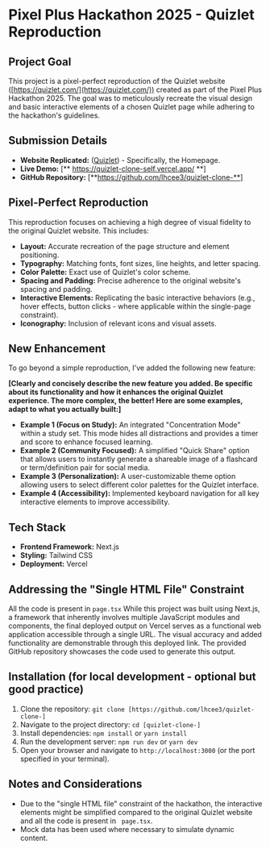 # Pixel Plus Hackathon 2025 - Quizlet Reproduction

## Project Goal

This project is a pixel-perfect reproduction of the Quizlet website ([https://quizlet.com/](https://quizlet.com/)) created as part of the Pixel Plus Hackathon 2025. The goal was to meticulously recreate the visual design and basic interactive elements of a chosen Quizlet page while adhering to the hackathon's guidelines.

## Submission Details

* **Website Replicated:** ([Quizlet](https://quizlet.com/)) - Specifically, the Homepage.
* **Live Demo:** [** https://quizlet-clone-self.vercel.app/ **]
* **GitHub Repository:** [**https://github.com/lhcee3/quizlet-clone-**]

## Pixel-Perfect Reproduction

This reproduction focuses on achieving a high degree of visual fidelity to the original Quizlet website. This includes:

* **Layout:** Accurate recreation of the page structure and element positioning.
* **Typography:** Matching fonts, font sizes, line heights, and letter spacing.
* **Color Palette:** Exact use of Quizlet's color scheme.
* **Spacing and Padding:** Precise adherence to the original website's spacing and padding.
* **Interactive Elements:** Replicating the basic interactive behaviors (e.g., hover effects, button clicks - where applicable within the single-page constraint).
* **Iconography:** Inclusion of relevant icons and visual assets.

## New Enhancement

To go beyond a simple reproduction, I've added the following new feature:

**[Clearly and concisely describe the new feature you added. Be specific about its functionality and how it enhances the original Quizlet experience. The more complex, the better! Here are some examples, adapt to what you actually built:]**

* **Example 1 (Focus on Study):** An integrated "Concentration Mode" within a study set. This mode hides all distractions and provides a timer and score to enhance focused learning.
* **Example 2 (Community Focused):** A simplified "Quick Share" option that allows users to instantly generate a shareable image of a flashcard or term/definition pair for social media.
* **Example 3 (Personalization):** A user-customizable theme option allowing users to select different color palettes for the Quizlet interface.
* **Example 4 (Accessibility):** Implemented keyboard navigation for all key interactive elements to improve accessibility.


## Tech Stack

* **Frontend Framework:** Next.js
* **Styling:** Tailwind CSS
* **Deployment:** Vercel

## Addressing the "Single HTML File" Constraint

All the code is present in `page.tsx`
While this project was built using Next.js, a framework that inherently involves multiple JavaScript modules and components, the final deployed output on Vercel serves as a functional web application accessible through a single URL. The visual accuracy and added functionality are demonstrable through this deployed link. The provided GitHub repository showcases the code used to generate this output.

## Installation (for local development - optional but good practice)

1.  Clone the repository: `git clone [https://github.com/lhcee3/quizlet-clone-]`
2.  Navigate to the project directory: `cd [quizlet-clone-]`
3.  Install dependencies: `npm install` or `yarn install`
4.  Run the development server: `npm run dev` or `yarn dev`
5.  Open your browser and navigate to `http://localhost:3000` (or the port specified in your terminal).

## Notes and Considerations

* Due to the "single HTML file" constraint of the hackathon, the interactive elements might be simplified compared to the original Quizlet website and all the code is present in ``` page.tsx```.
* Mock data has been used where necessary to simulate dynamic content.
